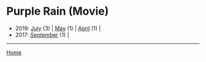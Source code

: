 # Purple Rain (Movie)

  * 2019: 
      [July](./purple-rain-movie-2019-07.md) (3) | 
      [May](./purple-rain-movie-2019-05.md) (1) | 
      [April](./purple-rain-movie-2019-04.md) (1) | 
  * 2017: 
      [September](./purple-rain-movie-2017-09.md) (1) | 

----

[Home](../)
